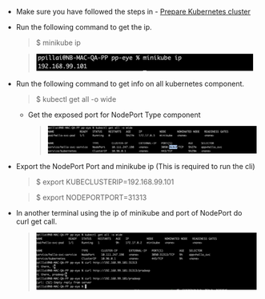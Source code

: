 * Make sure you have followed the steps in - [Prepare Kubernetes cluster](/docs/PrepareKubernetes.md)

* Run the following command to get the ip.
    > $ minikube ip

    > ![clusterip](../screenshots/MiniKubeIp.png)

* Run the following command to get info on all kubernetes component. 
    > $ kubectl get all -o wide

    * Get the exposed port for NodePort Type component
        > ![NodePort](../screenshots/NodePort.png)

* Export the NodePort Port and minikube ip (This is required to run the cli)
    > $ export KUBECLUSTERIP=192.168.99.101

    > $ export NODEPORTPORT=31313

* In another terminal using the ip of minikube and port of NodePort do curl get call.

    > ![RunReport](../screenshots/Runreport.png)
